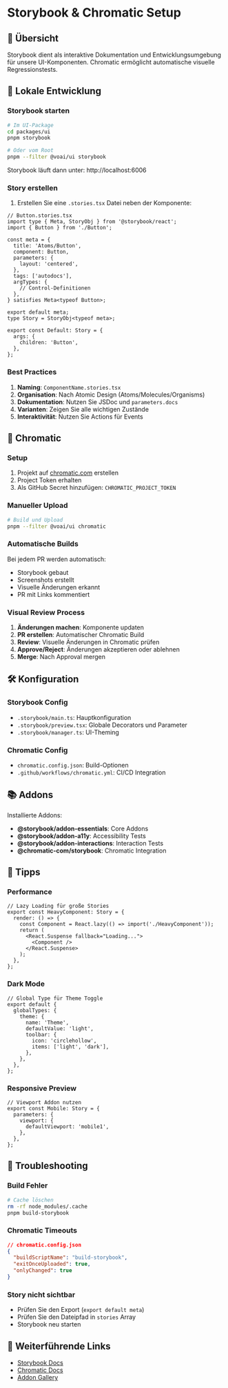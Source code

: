 # Storybook & Chromatic Setup

## 🎨 Übersicht

Storybook dient als interaktive Dokumentation und Entwicklungsumgebung für unsere UI-Komponenten. Chromatic ermöglicht automatische visuelle Regressionstests.

## 🚀 Lokale Entwicklung

### Storybook starten

```bash
# Im UI-Package
cd packages/ui
pnpm storybook

# Oder vom Root
pnpm --filter @voai/ui storybook
```

Storybook läuft dann unter: http://localhost:6006

### Story erstellen

1. Erstellen Sie eine `.stories.tsx` Datei neben der Komponente:

```tsx
// Button.stories.tsx
import type { Meta, StoryObj } from '@storybook/react';
import { Button } from './Button';

const meta = {
  title: 'Atoms/Button',
  component: Button,
  parameters: {
    layout: 'centered',
  },
  tags: ['autodocs'],
  argTypes: {
    // Control-Definitionen
  },
} satisfies Meta<typeof Button>;

export default meta;
type Story = StoryObj<typeof meta>;

export const Default: Story = {
  args: {
    children: 'Button',
  },
};
```

### Best Practices

1. **Naming**: `ComponentName.stories.tsx`
2. **Organisation**: Nach Atomic Design (Atoms/Molecules/Organisms)
3. **Dokumentation**: Nutzen Sie JSDoc und `parameters.docs`
4. **Varianten**: Zeigen Sie alle wichtigen Zustände
5. **Interaktivität**: Nutzen Sie Actions für Events

## 📸 Chromatic

### Setup

1. Projekt auf [chromatic.com](https://www.chromatic.com) erstellen
2. Project Token erhalten
3. Als GitHub Secret hinzufügen: `CHROMATIC_PROJECT_TOKEN`

### Manueller Upload

```bash
# Build und Upload
pnpm --filter @voai/ui chromatic
```

### Automatische Builds

Bei jedem PR werden automatisch:
- Storybook gebaut
- Screenshots erstellt
- Visuelle Änderungen erkannt
- PR mit Links kommentiert

### Visual Review Process

1. **Änderungen machen**: Komponente updaten
2. **PR erstellen**: Automatischer Chromatic Build
3. **Review**: Visuelle Änderungen in Chromatic prüfen
4. **Approve/Reject**: Änderungen akzeptieren oder ablehnen
5. **Merge**: Nach Approval mergen

## 🛠️ Konfiguration

### Storybook Config

- `.storybook/main.ts`: Hauptkonfiguration
- `.storybook/preview.tsx`: Globale Decorators und Parameter
- `.storybook/manager.ts`: UI-Theming

### Chromatic Config

- `chromatic.config.json`: Build-Optionen
- `.github/workflows/chromatic.yml`: CI/CD Integration

## 📚 Addons

Installierte Addons:

- **@storybook/addon-essentials**: Core Addons
- **@storybook/addon-a11y**: Accessibility Tests
- **@storybook/addon-interactions**: Interaction Tests
- **@chromatic-com/storybook**: Chromatic Integration

## 🎯 Tipps

### Performance

```tsx
// Lazy Loading für große Stories
export const HeavyComponent: Story = {
  render: () => {
    const Component = React.lazy(() => import('./HeavyComponent'));
    return (
      <React.Suspense fallback="Loading...">
        <Component />
      </React.Suspense>
    );
  },
};
```

### Dark Mode

```tsx
// Global Type für Theme Toggle
export default {
  globalTypes: {
    theme: {
      name: 'Theme',
      defaultValue: 'light',
      toolbar: {
        icon: 'circlehollow',
        items: ['light', 'dark'],
      },
    },
  },
};
```

### Responsive Preview

```tsx
// Viewport Addon nutzen
export const Mobile: Story = {
  parameters: {
    viewport: {
      defaultViewport: 'mobile1',
    },
  },
};
```

## 🐛 Troubleshooting

### Build Fehler

```bash
# Cache löschen
rm -rf node_modules/.cache
pnpm build-storybook
```

### Chromatic Timeouts

```json
// chromatic.config.json
{
  "buildScriptName": "build-storybook",
  "exitOnceUploaded": true,
  "onlyChanged": true
}
```

### Story nicht sichtbar

- Prüfen Sie den Export (`export default meta`)
- Prüfen Sie den Dateipfad in `stories` Array
- Storybook neu starten

## 📖 Weiterführende Links

- [Storybook Docs](https://storybook.js.org/docs)
- [Chromatic Docs](https://www.chromatic.com/docs)
- [Addon Gallery](https://storybook.js.org/addons)